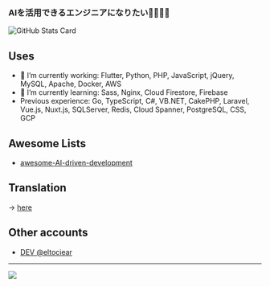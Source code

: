 ### AIを活用できるエンジニアになりたい🗼🗼🗼🗼

![GitHub Stats Card](https://github-readme-stats.vercel.app/api?username=eltociear&theme=merko&show_icons=true&count_private=true&sanitize=true)

## Uses
- 🔭 I’m currently working: Flutter, Python, PHP, JavaScript, jQuery, MySQL, Apache, Docker, AWS
- 🌱 I’m currently learning: Sass, Nginx, Cloud Firestore, Firebase
- Previous experience: Go, TypeScript, C#, VB.NET, CakePHP, Laravel, Vue.js, Nuxt.js, SQLServer, Redis, Cloud Spanner, PostgreSQL, CSS, GCP

## Awesome Lists
- [awesome-AI-driven-development](https://github.com/eltociear/awesome-AI-driven-development)

## Translation
-> [here](https://github.com/eltociear/translations/blob/main/README.md)

## Other accounts
- [DEV @eltociear](https://dev.to/eltociear)

---

![](https://visitor-badge.laobi.icu/badge?page_id=eltociear.readme)

<!--
**eltociear/eltociear** is a ✨ _special_ ✨ repository because its `README.md` (this file) appears on your GitHub profile.

Here are some ideas to get you started:

- 🔭 I’m currently working on ...
- 🌱 I’m currently learning ...
- 👯 I’m looking to collaborate on ...
- 🤔 I’m looking for help with ...
- 💬 Ask me about ...
- 📫 How to reach me: ...
- 😄 Pronouns: ...
- ⚡ Fun fact: ...
-->
